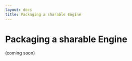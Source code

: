 ```yaml
---
layout: docs
title: Packaging a sharable Engine
---
```


# Packaging a sharable Engine

(coming soon)